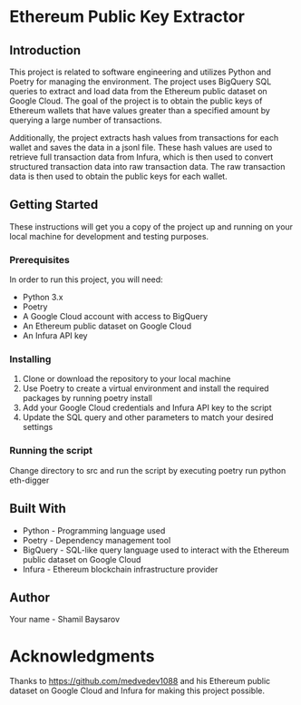 # Ethereum Public Key Extractor
## Introduction
This project is related to software engineering and utilizes Python and Poetry for managing the environment. The project uses BigQuery SQL queries to extract and load data from the Ethereum public dataset on Google Cloud. The goal of the project is to obtain the public keys of Ethereum wallets that have values greater than a specified amount by querying a large number of transactions.

Additionally, the project extracts hash values from transactions for each wallet and saves the data in a jsonl file. These hash values are used to retrieve full transaction data from Infura, which is then used to convert structured transaction data into raw transaction data. The raw transaction data is then used to obtain the public keys for each wallet.

## Getting Started
These instructions will get you a copy of the project up and running on your local machine for development and testing purposes.

### Prerequisites
In order to run this project, you will need:

- Python 3.x
- Poetry
- A Google Cloud account with access to BigQuery
- An Ethereum public dataset on Google Cloud
- An Infura API key
### Installing
1. Clone or download the repository to your local machine
2. Use Poetry to create a virtual environment and install the required packages by running poetry install
3. Add your Google Cloud credentials and Infura API key to the script
4. Update the SQL query and other parameters to match your desired settings
### Running the script
Change directory to src and run the script by executing poetry run python eth-digger

## Built With
- Python - Programming language used
- Poetry - Dependency management tool
- BigQuery - SQL-like query language used to interact with the Ethereum public dataset on Google Cloud
- Infura - Ethereum blockchain infrastructure provider
## Author
Your name - Shamil Baysarov
# Acknowledgments
Thanks to https://github.com/medvedev1088 and his Ethereum public dataset on Google Cloud and Infura for making this project possible. 
